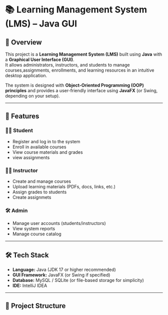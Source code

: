 # 📚 Learning Management System (LMS) – Java GUI  

## 📝 Overview  
This project is a **Learning Management System (LMS)** built using **Java** with a **Graphical User Interface (GUI)**.  
It allows administrators, instructors, and students to manage courses,assignments, enrollments, and learning resources in an intuitive desktop application.  

The system is designed with **Object-Oriented Programming (OOP) principles** and provides a user-friendly interface using **JavaFX** (or Swing, depending on your setup).  

---

## 🚀 Features  

### 👨‍🎓 Student  
- Register and log in to the system  
- Enroll in available courses  
- View course materials and grades
- view assignments 

### 👨‍🏫 Instructor  
- Create and manage courses  
- Upload learning materials (PDFs, docs, links, etc.)  
- Assign grades to students
- Create assignmets

### 🛠️ Admin  
- Manage user accounts (students/instructors)  
- View system reports  
- Manage course catalog  

---

## 🛠️ Tech Stack  
- **Language:** Java (JDK 17 or higher recommended)  
- **GUI Framework:** JavaFX (or Swing if specified)  
- **Database:** MySQL / SQLite (or file-based storage for simplicity)  
- **IDE:** IntelliJ IDEA   

---

## 📂 Project Structure  

